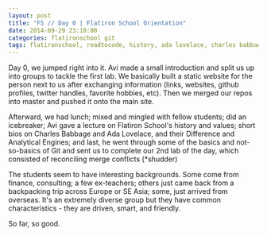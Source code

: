 ```yaml
---
layout: post
title: "FS // Day 0 | Flatiron School Orientation"
date: 2014-09-29 23:10:00
categories: flatironschool git
tags: flatironschool, roadtocode, history, ada lovelace, charles babbage, git
---
```

Day 0, we jumped right into it. Avi made a small introduction and split us up into groups to tackle the first lab. We basically built a static website for the person next to us after exchanging information (links, websites, github profiles, twitter handles, favorite hobbies, etc). Then we merged our repos into master and pushed it onto the main site.

Afterward, we had lunch; mixed and mingled with fellow students; did an icebreaker; Avi gave a lecture on Flatiron School's history and values; short bios on Charles Babbage and Ada Lovelace, and their Difference and Analytical Engines; and last, he went through some of the basics and not-so-basics of Git and sent us to complete our 2nd lab of the day, which consisted of reconciling merge conflicts (*shudder)

The students seem to have interesting backgrounds. Some come from finance, consulting; a few ex-teachers; others just came back from a backpacking trip across Europe or SE Asia; some, just arrived from overseas. It's an extremely diverse group but they have common characteristics - they are driven, smart, and friendly.

So far, so good.